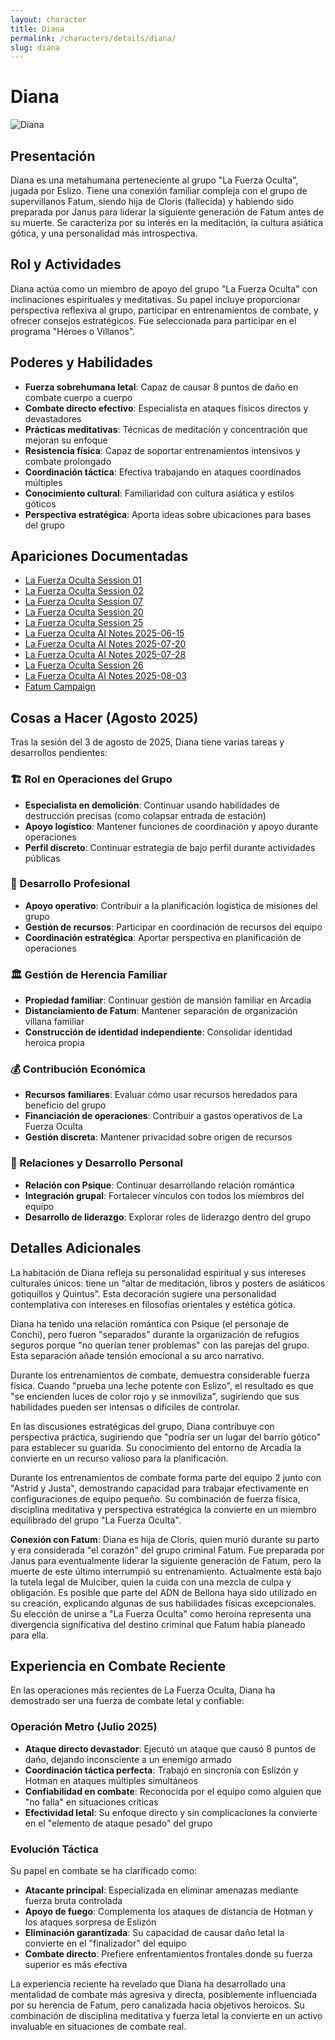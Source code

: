 ```yaml
---
layout: character
title: Diana
permalink: /characters/details/diana/
slug: diana
---
```


# Diana

<div class="character-photo">
  <img src="{{ site.baseurl }}/assets/img/characters/diana.png" alt="Diana" />
</div>

## Presentación
Diana es una metahumana perteneciente al grupo "La Fuerza Oculta", jugada por Eslizo. Tiene una conexión familiar compleja con el grupo de supervillanos Fatum, siendo hija de Cloris (fallecida) y habiendo sido preparada por Janus para liderar la siguiente generación de Fatum antes de su muerte. Se caracteriza por su interés en la meditación, la cultura asiática gótica, y una personalidad más introspectiva.

## Rol y Actividades
Diana actúa como un miembro de apoyo del grupo "La Fuerza Oculta" con inclinaciones espirituales y meditativas. Su papel incluye proporcionar perspectiva reflexiva al grupo, participar en entrenamientos de combate, y ofrecer consejos estratégicos. Fue seleccionada para participar en el programa "Héroes o Villanos".

## Poderes y Habilidades
- **Fuerza sobrehumana letal**: Capaz de causar 8 puntos de daño en combate cuerpo a cuerpo
- **Combate directo efectivo**: Especialista en ataques físicos directos y devastadores
- **Prácticas meditativas**: Técnicas de meditación y concentración que mejoran su enfoque
- **Resistencia física**: Capaz de soportar entrenamientos intensivos y combate prolongado
- **Coordinación táctica**: Efectiva trabajando en ataques coordinados múltiples
- **Conocimiento cultural**: Familiaridad con cultura asiática y estilos góticos
- **Perspectiva estratégica**: Aporta ideas sobre ubicaciones para bases del grupo

## Apariciones Documentadas
- [La Fuerza Oculta Session 01](../../campaigns/la-fuerza-oculta/manual-notes/session-01.md)
- [La Fuerza Oculta Session 02](../../campaigns/la-fuerza-oculta/manual-notes/session-02.md)
- [La Fuerza Oculta Session 07](../../campaigns/la-fuerza-oculta/manual-notes/session-07.md)
- [La Fuerza Oculta Session 20](../../campaigns/la-fuerza-oculta/manual-notes/session-20.md)
- [La Fuerza Oculta Session 25](../../campaigns/la-fuerza-oculta/manual-notes/session-25.md)
- [La Fuerza Oculta AI Notes 2025-06-15](../../campaigns/la-fuerza-oculta/ai-notes/2025-06-15-gemini-notes.md)
- [La Fuerza Oculta AI Notes 2025-07-20](../../campaigns/la-fuerza-oculta/ai-notes/2025-07-20-gemini-notes.md)
- [La Fuerza Oculta AI Notes 2025-07-28](../../campaigns/la-fuerza-oculta/ai-notes/2025-07-28-gemini-notes.md)
- [La Fuerza Oculta Session 26](../../campaigns/la-fuerza-oculta/manual-notes/session-26-2025-08-03.md)
- [La Fuerza Oculta AI Notes 2025-08-03](../../campaigns/la-fuerza-oculta/ai-notes/2025-08-03-gemini-notes.md)
- [Fatum Campaign](../../groups/fatum/fatum.md)

## Cosas a Hacer (Agosto 2025)

Tras la sesión del 3 de agosto de 2025, Diana tiene varias tareas y desarrollos pendientes:

### **🏗️ Rol en Operaciones del Grupo**
- **Especialista en demolición**: Continuar usando habilidades de destrucción precisas (como colapsar entrada de estación)
- **Apoyo logístico**: Mantener funciones de coordinación y apoyo durante operaciones
- **Perfil discreto**: Continuar estrategia de bajo perfil durante actividades públicas

### **💼 Desarrollo Profesional**
- **Apoyo operativo**: Contribuir a la planificación logística de misiones del grupo
- **Gestión de recursos**: Participar en coordinación de recursos del equipo
- **Coordinación estratégica**: Aportar perspectiva en planificación de operaciones

### **🏛️ Gestión de Herencia Familiar**
- **Propiedad familiar**: Continuar gestión de mansión familiar en Arcadia
- **Distanciamiento de Fatum**: Mantener separación de organización villana familiar
- **Construcción de identidad independiente**: Consolidar identidad heroica propia

### **💰 Contribución Económica**
- **Recursos familiares**: Evaluar cómo usar recursos heredados para beneficio del grupo
- **Financiación de operaciones**: Contribuir a gastos operativos de La Fuerza Oculta
- **Gestión discreta**: Mantener privacidad sobre origen de recursos

### **🤝 Relaciones y Desarrollo Personal**
- **Relación con Psique**: Continuar desarrollando relación romántica
- **Integración grupal**: Fortalecer vínculos con todos los miembros del equipo
- **Desarrollo de liderazgo**: Explorar roles de liderazgo dentro del grupo

## Detalles Adicionales
La habitación de Diana refleja su personalidad espiritual y sus intereses culturales únicos: tiene un "altar de meditación, libros y posters de asiáticos gotiquillos y Quintus". Esta decoración sugiere una personalidad contemplativa con intereses en filosofías orientales y estética gótica.

Diana ha tenido una relación romántica con Psique (el personaje de Conchi), pero fueron "separados" durante la organización de refugios seguros porque "no querían tener problemas" con las parejas del grupo. Esta separación añade tensión emocional a su arco narrativo.

Durante los entrenamientos de combate, demuestra considerable fuerza física. Cuando "prueba una leche potente con Eslizo", el resultado es que "se encienden luces de color rojo y se inmoviliza", sugiriendo que sus habilidades pueden ser intensas o difíciles de controlar.

En las discusiones estratégicas del grupo, Diana contribuye con perspectiva práctica, sugiriendo que "podría ser un lugar del barrio gótico" para establecer su guarida. Su conocimiento del entorno de Arcadia la convierte en un recurso valioso para la planificación.

Durante los entrenamientos de combate forma parte del equipo 2 junto con "Astrid y Justa", demostrando capacidad para trabajar efectivamente en configuraciones de equipo pequeño. Su combinación de fuerza física, disciplina meditativa y perspectiva estratégica la convierte en un miembro equilibrado del grupo "La Fuerza Oculta".

**Conexión con Fatum**: Diana es hija de Cloris, quien murió durante su parto y era considerada "el corazón" del grupo criminal Fatum. Fue preparada por Janus para eventualmente liderar la siguiente generación de Fatum, pero la muerte de este último interrumpió su entrenamiento. Actualmente está bajo la tutela legal de Mulciber, quien la cuida con una mezcla de culpa y obligación. Es posible que parte del ADN de Bellona haya sido utilizado en su creación, explicando algunas de sus habilidades físicas excepcionales. Su elección de unirse a "La Fuerza Oculta" como heroína representa una divergencia significativa del destino criminal que Fatum había planeado para ella.

## Experiencia en Combate Reciente

En las operaciones más recientes de La Fuerza Oculta, Diana ha demostrado ser una fuerza de combate letal y confiable:

### Operación Metro (Julio 2025)
- **Ataque directo devastador**: Ejecutó un ataque que causó 8 puntos de daño, dejando inconsciente a un enemigo armado
- **Coordinación táctica perfecta**: Trabajó en sincronía con Eslizón y Hotman en ataques múltiples simultáneos
- **Confiabilidad en combate**: Reconocida por el equipo como alguien que "no falla" en situaciones críticas
- **Efectividad letal**: Su enfoque directo y sin complicaciones la convierte en el "elemento de ataque pesado" del grupo

### Evolución Táctica
Su papel en combate se ha clarificado como:
- **Atacante principal**: Especializada en eliminar amenazas mediante fuerza bruta controlada
- **Apoyo de fuego**: Complementa los ataques de distancia de Hotman y los ataques sorpresa de Eslizón
- **Eliminación garantizada**: Su capacidad de causar daño letal la convierte en el "finalizador" del equipo
- **Combate directo**: Prefiere enfrentamientos frontales donde su fuerza superior es más efectiva

La experiencia reciente ha revelado que Diana ha desarrollado una mentalidad de combate más agresiva y directa, posiblemente influenciada por su herencia de Fatum, pero canalizada hacia objetivos heroicos. Su combinación de disciplina meditativa y fuerza letal la convierte en un activo invaluable en situaciones de combate real.